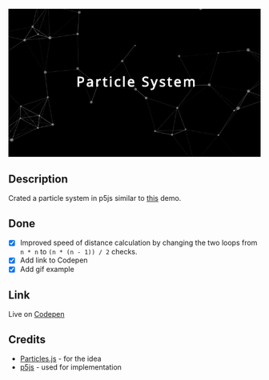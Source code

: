 ![Full Bg Particle System](./example.gif)

## Description
Crated a particle system in p5js similar to [this](https://vincentgarreau.com/particles.js/) demo.

## Done
- [x] Improved speed of distance calculation by changing the two loops from ```n * n``` to ```(n * (n - 1)) / 2``` checks.
- [x] Add link to Codepen
- [x] Add gif example

## Link
Live on [Codepen](https://codepen.io/FlorinPop17/full/geBzZE)

## Credits
- [Particles.js](https://vincentgarreau.com/particles.js/) - for the idea
- [p5js](https://p5js.org/) - used for implementation